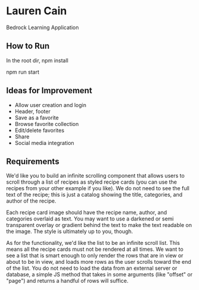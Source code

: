# Lauren Cain

Bedrock Learning Application

## How to Run

In the root dir, npm install

npm run start

## Ideas for Improvement

- Allow user creation and login
- Header, footer
- Save as a favorite
- Browse favorite collection
- Edit/delete favorites
- Share
- Social media integration


## Requirements

We'd like you to build an infinite scrolling component that allows users to scroll through a list of recipes as styled recipe cards (you can use the recipes from your other example if you like). We do not need to see the full text of the recipe; this is just a catalog showing the title, categories, and author of the recipe.

Each recipe card image should have the recipe name, author, and categories overlaid as text. You may want to use a darkened or semi transparent overlay or gradient behind the text to make the text readable on the image. The style is ultimately up to you, though.

As for the functionality, we'd like the list to be an infinite scroll list. This means all the recipe cards must not be rendered at all times. We want to see a list that is smart enough to only render the rows that are in view or about to be in view, and loads more rows as the user scrolls toward the end of the list. You do not need to load the data from an external server or database, a simple JS method that takes in some arguments (like "offset" or "page") and returns a handful of rows will suffice.